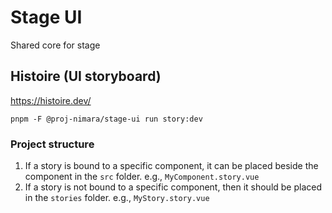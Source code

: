 # Stage UI

Shared core for stage

## Histoire (UI storyboard)

https://histoire.dev/

```
pnpm -F @proj-nimara/stage-ui run story:dev
```

### Project structure

1. If a story is bound to a specific component, it can be placed beside the component in the `src` folder. e.g., `MyComponent.story.vue`
2. If a story is not bound to a specific component, then it should be placed in the `stories` folder. e.g., `MyStory.story.vue`
